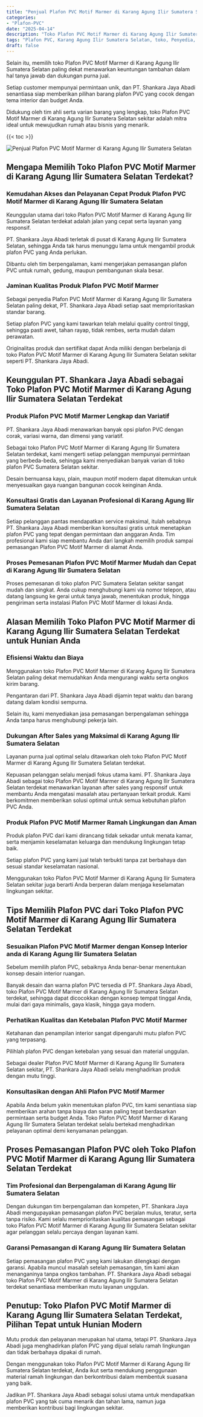 ```yaml
---
title: "Penjual Plafon PVC Motif Marmer di Karang Agung Ilir Sumatera Selatan"
categories: 
- "Plafon-PVC"
date: "2025-04-14"
description: "Toko Plafon PVC Motif Marmer di Karang Agung Ilir Sumatera Selatan bagi tempat tinggal, office, dan toko. Material terbaik, pilihan motif, pilihan warna modern, dengan jasa penempatan dikerjakan oleh tim ahli dan garansi resmi!|Servis penyediaan Plafon PVC Motif Marmer di Karang Agung Ilir Sumatera Selatan bagi keperluan tempat tinggal, kantor, atau ritel, beserta produk unggulan dan penempatan oleh teknisi ahli serta garansi resmi.|Solusi Plafon PVC Motif Marmer di Karang Agung Ilir Sumatera Selatan yang terbukti bagi tempat tinggal, office, dan gerai, bersama plafon terbaik dan instalasi oleh tim berpengalaman serta kepastian resmi.|Penyediaan Plafon PVC Motif Marmer di Karang Agung Ilir Sumatera Selatan bagi rumah, perkantoran, dan toko, beserta produk berkualitas dan pemasangan dikerjakan oleh teknisi ahli, dilengkapi beserta garansi resmi.}"
tags: "Plafon PVC, Karang Agung Ilir Sumatera Selatan, toko, Penyedia, distributor"
draft: false
---
```


Selain itu, memilih toko Plafon PVC Motif Marmer di Karang Agung Ilir Sumatera Selatan paling dekat menawarkan keuntungan tambahan dalam hal tanya jawab dan dukungan purna jual.

Setiap customer mempunyai permintaan unik, dan PT. Shankara Jaya Abadi senantiasa siap memberikan pilihan barang plafon PVC yang cocok dengan tema interior dan budget Anda.

Didukung oleh tim ahli serta varian barang yang lengkap, toko Plafon PVC Motif Marmer di Karang Agung Ilir Sumatera Selatan sekitar adalah mitra ideal untuk mewujudkan rumah atau bisnis yang menarik.

{{< toc >}}

![Penjual Plafon PVC Motif Marmer di Karang Agung Ilir Sumatera Selatan](/images/Plafon-PVC/Penjual-Plafon-PVC-Motif-Marmer-di-Karang-Agung-Ilir-Sumatera-Selatan.png)


## Mengapa Memilih Toko Plafon PVC Motif Marmer di Karang Agung Ilir Sumatera Selatan Terdekat?

### Kemudahan Akses dan Pelayanan Cepat Produk Plafon PVC Motif Marmer di Karang Agung Ilir Sumatera Selatan

Keunggulan utama dari toko Plafon PVC Motif Marmer di Karang Agung Ilir Sumatera Selatan terdekat adalah jalan yang cepat serta layanan yang responsif.

PT. Shankara Jaya Abadi terletak di pusat di Karang Agung Ilir Sumatera Selatan, sehingga Anda tak harus menunggu lama untuk mengambil produk plafon PVC yang Anda perlukan.

Dibantu oleh tim berpengalaman, kami mengerjakan pemasangan plafon PVC untuk rumah, gedung, maupun pembangunan skala besar.

### Jaminan Kualitas Produk Plafon PVC Motif Marmer

Sebagai penyedia Plafon PVC Motif Marmer di Karang Agung Ilir Sumatera Selatan paling dekat, PT. Shankara Jaya Abadi setiap saat memprioritaskan standar barang.

Setiap plafon PVC yang kami tawarkan telah melalui quality control tinggi, sehingga pasti awet, tahan rayap, tidak rembes, serta mudah dalam perawatan.

Originalitas produk dan sertifikat dapat Anda miliki dengan berbelanja di toko Plafon PVC Motif Marmer di Karang Agung Ilir Sumatera Selatan sekitar seperti PT. Shankara Jaya Abadi.

## Keunggulan PT. Shankara Jaya Abadi sebagai Toko Plafon PVC Motif Marmer di Karang Agung Ilir Sumatera Selatan Terdekat

### Produk Plafon PVC Motif Marmer Lengkap dan Variatif

PT. Shankara Jaya Abadi menawarkan banyak opsi plafon PVC dengan corak, variasi warna, dan dimensi yang variatif.

Sebagai toko Plafon PVC Motif Marmer di Karang Agung Ilir Sumatera Selatan terdekat, kami mengerti setiap pelanggan mempunyai permintaan yang berbeda-beda, sehingga kami menyediakan banyak varian di toko plafon PVC Sumatera Selatan sekitar.

Desain bernuansa kayu, plain, maupun motif modern dapat ditemukan untuk menyesuaikan gaya ruangan bangunan cocok keinginan Anda.

### Konsultasi Gratis dan Layanan Profesional di Karang Agung Ilir Sumatera Selatan

Setiap pelanggan pantas mendapatkan service maksimal, itulah sebabnya PT. Shankara Jaya Abadi memberikan konsultasi gratis untuk menetapkan plafon PVC yang tepat dengan permintaan dan anggaran Anda. Tim profesional kami siap membantu Anda dari langkah memilih produk sampai pemasangan Plafon PVC Motif Marmer di alamat Anda.

### Proses Pemesanan Plafon PVC Motif Marmer Mudah dan Cepat di Karang Agung Ilir Sumatera Selatan

Proses pemesanan di toko plafon PVC Sumatera Selatan sekitar sangat mudah dan singkat. Anda cukup menghubungi kami via nomor telepon, atau datang langsung ke gerai untuk tanya jawab, menentukan produk, hingga pengiriman serta instalasi Plafon PVC Motif Marmer di lokasi Anda.

## Alasan Memilih Toko Plafon PVC Motif Marmer di Karang Agung Ilir Sumatera Selatan Terdekat untuk Hunian Anda

### Efisiensi Waktu dan Biaya

Menggunakan toko Plafon PVC Motif Marmer di Karang Agung Ilir Sumatera Selatan paling dekat memudahkan Anda mengurangi waktu serta ongkos kirim barang.

Pengantaran dari PT. Shankara Jaya Abadi dijamin tepat waktu dan barang datang dalam kondisi sempurna.

Selain itu, kami menyediakan jasa pemasangan berpengalaman sehingga Anda tanpa harus menghubungi pekerja lain.

### Dukungan After Sales yang Maksimal di Karang Agung Ilir Sumatera Selatan

Layanan purna jual optimal selalu ditawarkan oleh toko Plafon PVC Motif Marmer di Karang Agung Ilir Sumatera Selatan terdekat.

Kepuasan pelanggan selalu menjadi fokus utama kami. PT. Shankara Jaya Abadi sebagai toko Plafon PVC Motif Marmer di Karang Agung Ilir Sumatera Selatan terdekat menawarkan layanan after sales yang responsif untuk membantu Anda mengatasi masalah atau pertanyaan terkait produk. Kami berkomitmen memberikan solusi optimal untuk semua kebutuhan plafon PVC Anda.

### Produk Plafon PVC Motif Marmer Ramah Lingkungan dan Aman

Produk plafon PVC dari kami dirancang tidak sekadar untuk menata kamar, serta menjamin keselamatan keluarga dan mendukung lingkungan tetap baik.

Setiap plafon PVC yang kami jual telah terbukti tanpa zat berbahaya dan sesuai standar keselamatan nasional.

Menggunakan toko Plafon PVC Motif Marmer di Karang Agung Ilir Sumatera Selatan sekitar juga berarti Anda berperan dalam menjaga keselamatan lingkungan sekitar.

## Tips Memilih Plafon PVC dari Toko Plafon PVC Motif Marmer di Karang Agung Ilir Sumatera Selatan Terdekat

### Sesuaikan Plafon PVC Motif Marmer dengan Konsep Interior anda di Karang Agung Ilir Sumatera Selatan

Sebelum memilih plafon PVC, sebaiknya Anda benar-benar menentukan konsep desain interior ruangan.

Banyak desain dan warna plafon PVC tersedia di PT. Shankara Jaya Abadi, toko Plafon PVC Motif Marmer di Karang Agung Ilir Sumatera Selatan terdekat, sehingga dapat dicocokkan dengan konsep tempat tinggal Anda, mulai dari gaya minimalis, gaya klasik, hingga gaya modern.

### Perhatikan Kualitas dan Ketebalan Plafon PVC Motif Marmer

Ketahanan dan penampilan interior sangat dipengaruhi mutu plafon PVC yang terpasang.

Pilihlah plafon PVC dengan ketebalan yang sesuai dan material unggulan.

Sebagai dealer Plafon PVC Motif Marmer di Karang Agung Ilir Sumatera Selatan sekitar, PT. Shankara Jaya Abadi selalu menghadirkan produk dengan mutu tinggi.

### Konsultasikan dengan Ahli Plafon PVC Motif Marmer

Apabila Anda belum yakin menentukan plafon PVC, tim kami senantiasa siap memberikan arahan tanpa biaya dan saran paling tepat berdasarkan permintaan serta budget Anda. Toko Plafon PVC Motif Marmer di Karang Agung Ilir Sumatera Selatan terdekat selalu bertekad menghadirkan pelayanan optimal demi kenyamanan pelanggan.

## Proses Pemasangan Plafon PVC oleh Toko Plafon PVC Motif Marmer di Karang Agung Ilir Sumatera Selatan Terdekat

### Tim Profesional dan Berpengalaman di Karang Agung Ilir Sumatera Selatan

Dengan dukungan tim berpengalaman dan kompeten, PT. Shankara Jaya Abadi mengupayakan pemasangan plafon PVC berjalan mulus, teratur, serta tanpa risiko. Kami selalu memprioritaskan kualitas pemasangan sebagai toko Plafon PVC Motif Marmer di Karang Agung Ilir Sumatera Selatan sekitar agar pelanggan selalu percaya dengan layanan kami.

### Garansi Pemasangan di Karang Agung Ilir Sumatera Selatan

Setiap pemasangan plafon PVC yang kami lakukan dilengkapi dengan garansi. Apabila muncul masalah setelah pemasangan, tim kami akan menanganinya tanpa ongkos tambahan. PT. Shankara Jaya Abadi sebagai toko Plafon PVC Motif Marmer di Karang Agung Ilir Sumatera Selatan terdekat senantiasa memberikan mutu layanan unggulan.

## Penutup: Toko Plafon PVC Motif Marmer di Karang Agung Ilir Sumatera Selatan Terdekat, Pilihan Tepat untuk Hunian Modern

Mutu produk dan pelayanan merupakan hal utama, tetapi PT. Shankara Jaya Abadi juga menghadirkan plafon PVC yang dijual selalu ramah lingkungan dan tidak berbahaya dipakai di rumah.

Dengan menggunakan toko Plafon PVC Motif Marmer di Karang Agung Ilir Sumatera Selatan terdekat, Anda ikut serta mendukung penggunaan material ramah lingkungan dan berkontribusi dalam membentuk suasana yang baik.

Jadikan PT. Shankara Jaya Abadi sebagai solusi utama untuk mendapatkan plafon PVC yang tak cuma menarik dan tahan lama, namun juga memberikan kontribusi bagi lingkungan sekitar.